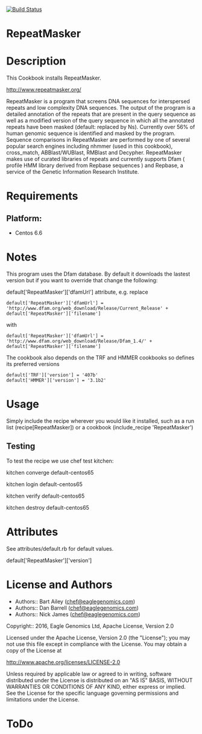 [![Build Status](https://travis-ci.org/EagleGenomics-cookbooks/RepeatMasker.svg?branch=master)](https://travis-ci.org/EagleGenomics-cookbooks/RepeatMasker)


# RepeatMasker

Description
===========
This Cookbook installs RepeatMasker.

http://www.repeatmasker.org/

RepeatMasker is a program that screens DNA sequences for interspersed repeats and low complexity
DNA sequences. The output of the program is a detailed annotation of the repeats that are present
in the query sequence as well as a modified version of the query sequence in which all the
annotated repeats have been masked (default: replaced by Ns). Currently over 56% of human genomic
sequence is identified and masked by the program. Sequence comparisons in RepeatMasker are
performed by one of several popular search engines including nhmmer (used in this cookbook), cross_match, ABBlast/WUBlast,
RMBlast and Decypher. RepeatMasker makes use of curated libraries of repeats and currently supports
Dfam ( profile HMM library derived from Repbase sequences ) and Repbase, a service of the
Genetic Information Research Institute.

Requirements
============

## Platform:

* Centos 6.6

Notes
=====
This program uses the Dfam database. By default it downloads the lastest version but if you want to override that change the following:

default['RepeatMasker']['dfamUrl'] attribute, e.g. replace

`default['RepeatMasker']['dfamUrl'] = 'http://www.dfam.org/web_download/Release/Current_Release' + default['RepeatMasker']['filename']`

with

`default['RepeatMasker']['dfamUrl'] = 'http://www.dfam.org/web_download/Release/Dfam_1.4/' + default['RepeatMasker']['filename']`

The cookbook also depends on the TRF and HMMER cookbooks so defines its preferred versions
```
default['TRF']['version'] = '407b'
default['HMMER']['version'] = '3.1b2'
```
Usage
=====
Simply include the recipe wherever you would like it installed, such as a run list (recipe[RepeatMasker]) or a cookbook (include_recipe 'RepeatMasker')


## Testing
To test the recipe we use chef test kitchen:

kitchen converge default-centos65

kitchen login default-centos65

kitchen verify default-centos65

kitchen destroy default-centos65

Attributes
==========
See attributes/default.rb for default values.

default['RepeatMasker']['version']

License and Authors
===================

* Authors:: Bart Ailey  (<chef@eaglegenomics.com>)
* Authors:: Dan Barrell (<chef@eaglegenomics.com>)
* Authors:: Nick James  (<chef@eaglegenomics.com>)

Copyright:: 2016, Eagle Genomics Ltd, Apache License, Version 2.0

Licensed under the Apache License, Version 2.0 (the "License");
you may not use this file except in compliance with the License.
You may obtain a copy of the License at

http://www.apache.org/licenses/LICENSE-2.0

Unless required by applicable law or agreed to in writing, software
distributed under the License is distributed on an "AS IS" BASIS,
WITHOUT WARRANTIES OR CONDITIONS OF ANY KIND, either express or implied.
See the License for the specific language governing permissions and
limitations under the License.

ToDo
====
